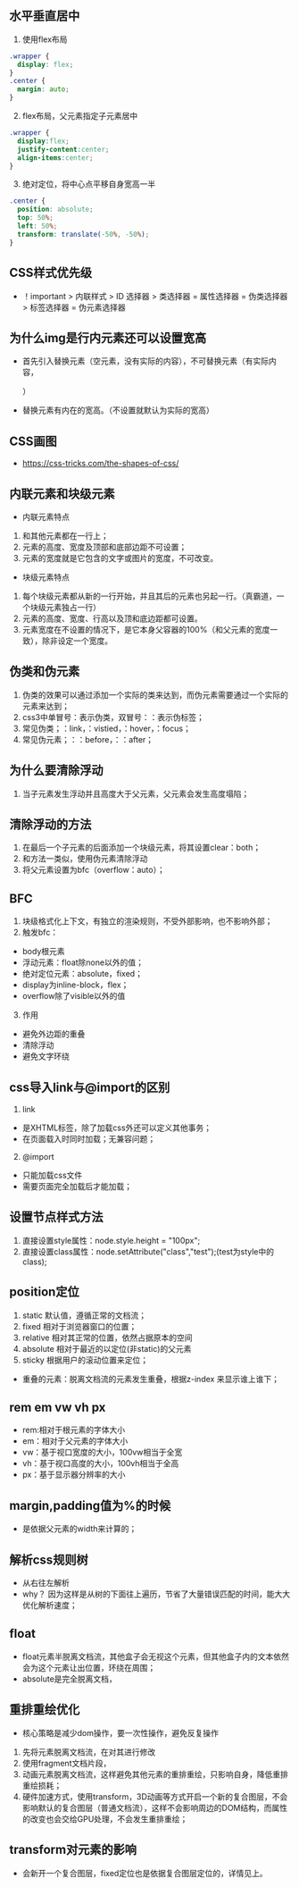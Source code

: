 ## 水平垂直居中
1. 使用flex布局
```CSS
.wrapper {
  display: flex;
}
.center {
  margin: auto;
}
```
2. flex布局，父元素指定子元素居中
```CSS
.wrapper {
  display:flex;
  justify-content:center;
  align-items:center;
}
```
3. 绝对定位，将中心点平移自身宽高一半
```CSS
.center {
  position: absolute;
  top: 50%;
  left: 50%;
  transform: translate(-50%, -50%);
}
```
## CSS样式优先级
- ！important > 内联样式 > ID 选择器 > 类选择器 = 属性选择器 = 伪类选择器 > 标签选择器 = 伪元素选择器
## 为什么img是行内元素还可以设置宽高
- 首先引入替换元素（空元素，没有实际的内容），不可替换元素（有实际内容，<p>）
- 替换元素有内在的宽高。（不设置就默认为实际的宽高）
  
## CSS画图
- https://css-tricks.com/the-shapes-of-css/
  
## 内联元素和块级元素
- 内联元素特点
1. 和其他元素都在一行上；
2. 元素的高度、宽度及顶部和底部边距不可设置；
3. 元素的宽度就是它包含的文字或图片的宽度，不可改变。
- 块级元素特点
1. 每个块级元素都从新的一行开始，并且其后的元素也另起一行。（真霸道，一个块级元素独占一行）
2. 元素的高度、宽度、行高以及顶和底边距都可设置。
3. 元素宽度在不设置的情况下，是它本身父容器的100%（和父元素的宽度一致），除非设定一个宽度。
  
## 伪类和伪元素
1. 伪类的效果可以通过添加一个实际的类来达到，而伪元素需要通过一个实际的元素来达到；
2. css3中单冒号：表示伪类，双冒号：：表示伪标签；
3. 常见伪类；：link，：vistied，：hover，：focus；
4. 常见伪元素；：：before，：：after；
  
## 为什么要清除浮动
1. 当子元素发生浮动并且高度大于父元素，父元素会发生高度塌陷；

## 清除浮动的方法
1. 在最后一个子元素的后面添加一个块级元素，将其设置clear：both；
2. 和方法一类似，使用伪元素清除浮动
3. 将父元素设置为bfc（overflow：auto）；

## BFC
1. 块级格式化上下文，有独立的渲染规则，不受外部影响，也不影响外部；
2. 触发bfc：
- body根元素
- 浮动元素：float除none以外的值；
- 绝对定位元素：absolute，fixed；
- display为inline-block，flex；
- overflow除了visible以外的值
3. 作用
- 避免外边距的重叠
- 清除浮动
- 避免文字环绕

## css导入link与@import的区别
1. link
- 是XHTML标签，除了加载css外还可以定义其他事务；
- 在页面载入时同时加载；无兼容问题；
2. @import
- 只能加载css文件
- 需要页面完全加载后才能加载；

## 设置节点样式方法
1. 直接设置style属性：node.style.height = "100px";
2. 直接设置class属性：node.setAttribute("class","test");(test为style中的class);

## position定位
1. static 默认值，遵循正常的文档流；
2. fixed 相对于浏览器窗口的位置；
3. relative 相对其正常的位置，依然占据原本的空间
4. absolute 相对于最近的以定位(非static)的父元素
5. sticky 根据用户的滚动位置来定位；
- 重叠的元素：脱离文档流的元素发生重叠，根据z-index 来显示谁上谁下；

## rem em vw vh px
- rem:相对于根元素的字体大小
- em：相对于父元素的字体大小
- vw：基于视口宽度的大小，100vw相当于全宽
- vh：基于视口高度的大小，100vh相当于全高
- px：基于显示器分辨率的大小

## margin,padding值为%的时候
- 是依据父元素的width来计算的；

## 解析css规则树
- 从右往左解析
- why？ 因为这样是从树的下面往上遍历，节省了大量错误匹配的时间，能大大优化解析速度；

## float
- float元素半脱离文档流，其他盒子会无视这个元素，但其他盒子内的文本依然会为这个元素让出位置，环绕在周围；
- absolute是完全脱离文档，

## 重排重绘优化
- 核心策略是减少dom操作，要一次性操作，避免反复操作
1. 先将元素脱离文档流，在对其进行修改
2. 使用fragment文档片段，
3. 动画元素脱离文档流，这样避免其他元素的重排重绘，只影响自身，降低重排重绘损耗；
4. 硬件加速方式，使用transform，3D动画等方式开启一个新的复合图层，不会影响默认的复合图层（普通文档流），这样不会影响周边的DOM结构，而属性的改变也会交给GPU处理，不会发生重排重绘；

## transform对元素的影响
- 会新开一个复合图层，fixed定位也是依据复合图层定位的，详情见上。